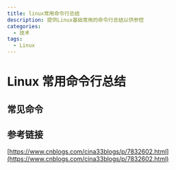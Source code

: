 ```yaml
---
title: linux常用命令行总结
description: 提供Linux基础常用的命令行总结以供参控
categories:
  - 技术
tags:
  - Linux
---
```

# Linux 常用命令行总结

## 常见命令

## 参考链接

[https://www.cnblogs.com/cina33blogs/p/7832602.html](https://www.cnblogs.com/cina33blogs/p/7832602.html)


